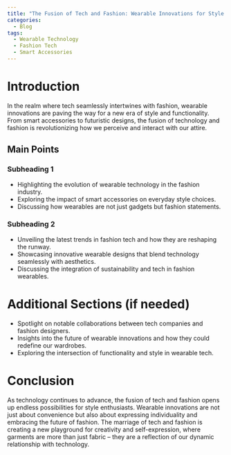 ```yaml
---
title: "The Fusion of Tech and Fashion: Wearable Innovations for Style Enthusiasts"
categories:
  - Blog
tags:
  - Wearable Technology
  - Fashion Tech
  - Smart Accessories
---
```


# Introduction
In the realm where tech seamlessly intertwines with fashion, wearable innovations are paving the way for a new era of style and functionality. From smart accessories to futuristic designs, the fusion of technology and fashion is revolutionizing how we perceive and interact with our attire.

## Main Points
### Subheading 1
- Highlighting the evolution of wearable technology in the fashion industry.
- Exploring the impact of smart accessories on everyday style choices.
- Discussing how wearables are not just gadgets but fashion statements.

### Subheading 2
- Unveiling the latest trends in fashion tech and how they are reshaping the runway.
- Showcasing innovative wearable designs that blend technology seamlessly with aesthetics.
- Discussing the integration of sustainability and tech in fashion wearables.

# Additional Sections (if needed)
- Spotlight on notable collaborations between tech companies and fashion designers.
- Insights into the future of wearable innovations and how they could redefine our wardrobes.
- Exploring the intersection of functionality and style in wearable tech.

# Conclusion
As technology continues to advance, the fusion of tech and fashion opens up endless possibilities for style enthusiasts. Wearable innovations are not just about convenience but also about expressing individuality and embracing the future of fashion. The marriage of tech and fashion is creating a new playground for creativity and self-expression, where garments are more than just fabric – they are a reflection of our dynamic relationship with technology.